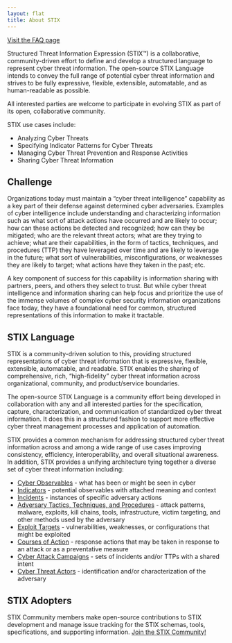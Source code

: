 ```yaml
---
layout: flat
title: About STIX
---
```


[Visit the FAQ page](/about/faq)

Structured Threat Information Expression (STIX™) is a collaborative, community-driven effort to define and develop a structured language to represent cyber threat information. The open-source STIX Language intends to convey the full range of potential cyber threat information and strives to be fully expressive, flexible, extensible, automatable, and as human-readable as possible.

All interested parties are welcome to participate in evolving STIX as part of its open, collaborative community.

STIX use cases include:

- Analyzing Cyber Threats
- Specifying Indicator Patterns for Cyber Threats
- Managing Cyber Threat Prevention and Response Activities
- Sharing Cyber Threat Information

## Challenge
Organizations today must maintain a “cyber threat intelligence” capability as a key part of their defense against determined cyber adversaries. Examples of cyber intelligence include understanding and characterizing information such as what sort of attack actions have occurred and are likely to occur; how can these actions be detected and recognized; how can they be mitigated; who are the relevant threat actors; what are they trying to achieve; what are their capabilities, in the form of tactics, techniques, and procedures (TTP) they have leveraged over time and are likely to leverage in the future; what sort of vulnerabilities, misconfigurations, or weaknesses they are likely to target; what actions have they taken in the past; etc.

A key component of success for this capability is information sharing with partners, peers, and others they select to trust. But while cyber threat intelligence and information sharing can help focus and prioritize the use of the immense volumes of complex cyber security information organizations face today, they have a foundational need for common, structured representations of this information to make it tractable.

## STIX Language

STIX is a community-driven solution to this, providing structured representations of cyber threat information that is expressive, flexible, extensible, automatable, and readable. STIX enables the sharing of comprehensive, rich, “high-fidelity” cyber threat information across organizational, community, and product/service boundaries.

The open-source STIX Language is a community effort being developed in collaboration with any and all interested parties for the specification, capture, characterization, and communication of standardized cyber threat information. It does this in a structured fashion to support more effective cyber threat management processes and application of automation.

STIX provides a common mechanism for addressing structured cyber threat information across and among a wide range of use cases improving consistency, efficiency, interoperability, and overall situational awareness. In addition, STIX provides a unifying architecture tying together a diverse set of cyber threat information including:

- [Cyber Observables](http://cyboxproject.github.io) - what has been or might be seen in cyber
- [Indicators](/data-model/{{site.current_version}}/indicator/IndicatorType) - potential observables with attached meaning and context
- [Incidents](/data-model/{{site.current_version}}/incident/IncidentType)  - instances of specific adversary actions
- [Adversary Tactics, Techniques, and Procedures](/data-model/{{site.current_version}}/ttp/TTPType) - attack patterns, malware, exploits, kill chains, tools, infrastructure, victim targeting, and other methods used by the adversary
- [Exploit Targets](/data-model/{{site.current_version}}/et/ExploitTargetType) - vulnerabilities, weaknesses, or configurations that might be exploited
- [Courses of Action](/data-model/{{site.current_version}}/coa/CourseOfActionType) - response actions that may be taken in response to an attack or as a preventative measure
- [Cyber Attack Campaigns](/data-model/{{site.current_version}}/campaign/CampaignType) - sets of incidents and/or TTPs with a shared intent
- [Cyber Threat Actors](/data-model/{{site.current_version}}/ta/ThreatActorType) - identification and/or characterization of the adversary

## STIX Adopters
<!--Products and services that incorporate STIX are listed on the STIX in Use page. -->

STIX Community members make open-source contributions to STIX development and manage issue tracking for the STIX schemas, tools, specifications, and supporting information. [Join the STIX Community!](/about/faq/#how-can-i-join-the-community?)
